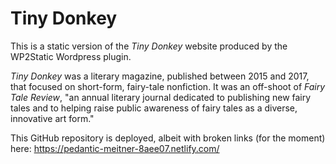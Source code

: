 # Tiny Donkey

This is a static version of the _Tiny Donkey_ website produced by the WP2Static Wordpress plugin.

_Tiny Donkey_ was a literary magazine, published between 2015 and 2017, that focused on short-form, fairy-tale nonfiction. It was an off-shoot of _Fairy Tale Review_, "an annual literary journal dedicated to publishing new fairy tales and to helping raise public awareness of fairy tales as a diverse, innovative art form."

This GitHub repository is deployed, albeit with broken links (for the moment) here: https://pedantic-meitner-8aee07.netlify.com/
